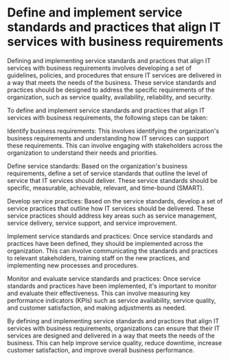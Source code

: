 # Define and implement service standards and practices that align IT services with business requirements

Defining and implementing service standards and practices that align IT services with business requirements involves developing a set of guidelines, policies, and procedures that ensure IT services are delivered in a way that meets the needs of the business. These service standards and practices should be designed to address the specific requirements of the organization, such as service quality, availability, reliability, and security.

To define and implement service standards and practices that align IT services with business requirements, the following steps can be taken:

Identify business requirements: This involves identifying the organization's business requirements and understanding how IT services can support these requirements. This can involve engaging with stakeholders across the organization to understand their needs and priorities.

Define service standards: Based on the organization's business requirements, define a set of service standards that outline the level of service that IT services should deliver. These service standards should be specific, measurable, achievable, relevant, and time-bound (SMART).

Develop service practices: Based on the service standards, develop a set of service practices that outline how IT services should be delivered. These service practices should address key areas such as service management, service delivery, service support, and service improvement.

Implement service standards and practices: Once service standards and practices have been defined, they should be implemented across the organization. This can involve communicating the standards and practices to relevant stakeholders, training staff on the new practices, and implementing new processes and procedures.

Monitor and evaluate service standards and practices: Once service standards and practices have been implemented, it's important to monitor and evaluate their effectiveness. This can involve measuring key performance indicators (KPIs) such as service availability, service quality, and customer satisfaction, and making adjustments as needed.

By defining and implementing service standards and practices that align IT services with business requirements, organizations can ensure that their IT services are designed and delivered in a way that meets the needs of the business. This can help improve service quality, reduce downtime, increase customer satisfaction, and improve overall business performance.

